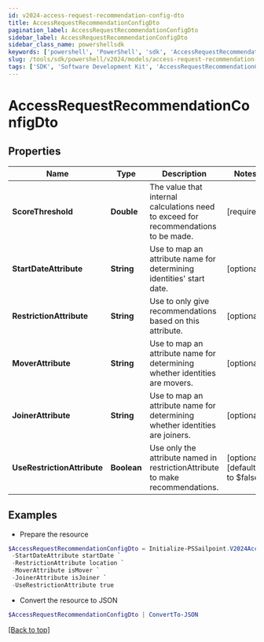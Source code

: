 ```yaml
---
id: v2024-access-request-recommendation-config-dto
title: AccessRequestRecommendationConfigDto
pagination_label: AccessRequestRecommendationConfigDto
sidebar_label: AccessRequestRecommendationConfigDto
sidebar_class_name: powershellsdk
keywords: ['powershell', 'PowerShell', 'sdk', 'AccessRequestRecommendationConfigDto', 'V2024AccessRequestRecommendationConfigDto'] 
slug: /tools/sdk/powershell/v2024/models/access-request-recommendation-config-dto
tags: ['SDK', 'Software Development Kit', 'AccessRequestRecommendationConfigDto', 'V2024AccessRequestRecommendationConfigDto']
---
```



# AccessRequestRecommendationConfigDto

## Properties

Name | Type | Description | Notes
------------ | ------------- | ------------- | -------------
**ScoreThreshold** | **Double** | The value that internal calculations need to exceed for recommendations to be made. | [required]
**StartDateAttribute** | **String** | Use to map an attribute name for determining identities' start date. | [optional] 
**RestrictionAttribute** | **String** | Use to only give recommendations based on this attribute. | [optional] 
**MoverAttribute** | **String** | Use to map an attribute name for determining whether identities are movers. | [optional] 
**JoinerAttribute** | **String** | Use to map an attribute name for determining whether identities are joiners. | [optional] 
**UseRestrictionAttribute** | **Boolean** | Use only the attribute named in restrictionAttribute to make recommendations. | [optional] [default to $false]

## Examples

- Prepare the resource
```powershell
$AccessRequestRecommendationConfigDto = Initialize-PSSailpoint.V2024AccessRequestRecommendationConfigDto  -ScoreThreshold 0.5 `
 -StartDateAttribute startDate `
 -RestrictionAttribute location `
 -MoverAttribute isMover `
 -JoinerAttribute isJoiner `
 -UseRestrictionAttribute true
```

- Convert the resource to JSON
```powershell
$AccessRequestRecommendationConfigDto | ConvertTo-JSON
```


[[Back to top]](#) 

